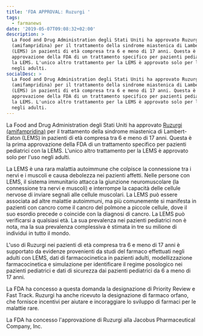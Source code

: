 ```yaml
---
title: 'FDA APPROVAL: Ruzurgi '
tags:
  - farmanews
date: '2019-05-07T09:08:32+02:00'
description: >
  La Food and Drug Administration degli Stati Uniti ha approvato Ruzurgi
  (amifampridina) per il trattamento della sindrome miastenica di Lambert-Eaton
  (LEMS) in pazienti di età compresa tra 6 e meno di 17 anni. Questa è la prima
  approvazione della FDA di un trattamento specifico per pazienti pediatrici con
  la LEMS. L'unico altro trattamento per la LEMS è approvato solo per l'uso
  negli adulti.
socialDesc: >
  La Food and Drug Administration degli Stati Uniti ha approvato Ruzurgi
  (amifampridina) per il trattamento della sindrome miastenica di Lambert-Eaton
  (LEMS) in pazienti di età compresa tra 6 e meno di 17 anni. Questa è la prima
  approvazione della FDA di un trattamento specifico per pazienti pediatrici con
  la LEMS. L'unico altro trattamento per la LEMS è approvato solo per l'uso
  negli adulti.
---
```

La Food and Drug Administration degli Stati Uniti ha approvato [Ruzurgi (amifampridina)](https://www.fda.gov/news-events/press-announcements/fda-approves-first-treatment-children-lambert-eaton-myasthenic-syndrome-rare-autoimmune-disorder) per il trattamento della sindrome miastenica di Lambert-Eaton (LEMS) in pazienti di età compresa tra 6 e meno di 17 anni. Questa è la prima approvazione della FDA di un trattamento specifico per pazienti pediatrici con la LEMS. L'unico altro trattamento per la LEMS è approvato solo per l'uso negli adulti.

La LEMS è una rara malattia autoimmune che colpisce la connessione tra i nervi e i muscoli e causa debolezza nei pazienti affetti. Nelle persone con LEMS, il sistema immunitario attacca la giunzione neuromuscolare (la connessione tra nervi e muscoli) e interrompe la capacità delle cellule nervose di inviare segnali alle cellule muscolari. La LEMS può essere associata ad altre malattie autoimmuni, ma più comunemente si manifesta in pazienti con cancro come il cancro del polmone a piccole cellule, dove il suo esordio precede o coincide con la diagnosi di cancro. La LEMS può verificarsi a qualsiasi età. La sua prevalenza nei pazienti pediatrici non è nota, ma la sua prevalenza complessiva è stimata in tre su milione di individui in tutto il mondo.

L'uso di Ruzurgi nei pazienti di età compresa tra 6 e meno di 17 anni è supportato da evidenze provenienti da studi del farmaco effettuati negli adulti con LEMS, dati di farmacocinetica in pazienti adulti, modellizzazione farmacocinetica e simulazione per identificare il regime posologico nei pazienti pediatrici e dati di sicurezza dai pazienti pediatrici da 6 a meno di 17 anni.

La FDA ha concesso a questa domanda la designazione di Priority Review e Fast Track. Ruzurgi ha anche ricevuto la designazione di farmaco orfano, che fornisce incentivi per aiutare e incoraggiare lo sviluppo di farmaci per le malattie rare.

La FDA ha concesso l'approvazione di Ruzurgi alla Jacobus Pharmaceutical Company, Inc.
